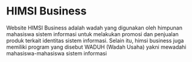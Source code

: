 # HIMSI Business

Website HIMSI Business adalah wadah yang digunakan oleh himpunan mahasiswa sistem informasi untuk melakukan promosi dan penjualan produk terkait identitas sistem informasi. Selain itu, himsi business juga memiliki program yang disebut WADUH (Wadah Usaha) yakni mewadahi mahasiswa-mahasiswa sistem informasi
